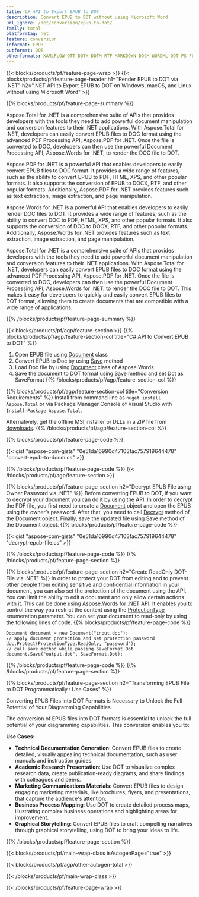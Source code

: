 ```yaml
---
title: C# API to Export EPUB to DOT
description: Convert EPUB to DOT without using Microsoft Word
url_ignore: /net/conversion/epub-to-dot/
family: total
platformtag: net
feature: conversion
informat: EPUB
outformat: DOT
otherformats: XAMLFLOW OTT DOTX DOTM RTF MARKDOWN DOCM WORDML ODT PS FLATOPC MHTML
---
```

{{< blocks/products/pf/feature-page-wrap >}}
{{< blocks/products/pf/feature-page-header h1="Render EPUB to DOT via .NET" h2=".NET API to Export EPUB to DOT on Windows, macOS, and Linux without using Microsoft Word" >}}

{{% blocks/products/pf/feature-page-summary %}}


Aspose.Total for .NET is a comprehensive suite of APIs that provides developers with the tools they need to add powerful document manipulation and conversion features to their .NET applications. With Aspose.Total for .NET, developers can easily convert EPUB files to DOC format using the advanced PDF Processing API, Aspose.PDF for .NET. Once the file is converted to DOC, developers can then use the powerful Document Processing API, Aspose.Words for .NET, to render the DOC file to DOT.

Aspose.PDF for .NET is a powerful API that enables developers to easily convert EPUB files to DOC format. It provides a wide range of features, such as the ability to convert EPUB to PDF, HTML, XPS, and other popular formats. It also supports the conversion of EPUB to DOCX, RTF, and other popular formats. Additionally, Aspose.PDF for .NET provides features such as text extraction, image extraction, and page manipulation.

Aspose.Words for .NET is a powerful API that enables developers to easily render DOC files to DOT. It provides a wide range of features, such as the ability to convert DOC to PDF, HTML, XPS, and other popular formats. It also supports the conversion of DOC to DOCX, RTF, and other popular formats. Additionally, Aspose.Words for .NET provides features such as text extraction, image extraction, and page manipulation.

Aspose.Total for .NET is a comprehensive suite of APIs that provides developers with the tools they need to add powerful document manipulation and conversion features to their .NET applications. With Aspose.Total for .NET, developers can easily convert EPUB files to DOC format using the advanced PDF Processing API, Aspose.PDF for .NET. Once the file is converted to DOC, developers can then use the powerful Document Processing API, Aspose.Words for .NET, to render the DOC file to DOT. This makes it easy for developers to quickly and easily convert EPUB files to DOT format, allowing them to create documents that are compatible with a wide range of applications.

{{% /blocks/products/pf/feature-page-summary  %}}

{{< blocks/products/pf/agp/feature-section >}}
{{% blocks/products/pf/agp/feature-section-col title="C# API to Convert EPUB to DOT" %}}
1. Open EPUB file using [Document](https://reference.aspose.com/pdf/net/aspose.pdf/document) class
2. Convert EPUB to Doc by using [Save](https://reference.aspose.com/pdf/net/aspose.pdf.document/save/methods/5) method
3. Load Doc file by using [Document](https://reference.aspose.com/words/net/aspose.words/document) class of Aspose.Words 
4. Save the document to DOT format using [Save](https://reference.aspose.com/words/net/aspose.words.document/save/methods/4) method and set Dot as SaveFormat
{{% /blocks/products/pf/agp/feature-section-col %}}

{{% blocks/products/pf/agp/feature-section-col title="Conversion Requirements" %}}
Install from command line as ```nuget install Aspose.Total``` or via Package Manager Console of Visual Studio with ```Install-Package Aspose.Total```.

Alternatively, get the offline MSI installer or DLLs in a ZIP file from [downloads](https://releases.aspose.com/total/net).
{{% /blocks/products/pf/agp/feature-section-col %}}

{{% blocks/products/pf/feature-page-code %}}
{{< gist "aspose-com-gists" "0e51da16990d47103fac757919644478" "convert-epub-to-docm.cs" >}}
{{% /blocks/products/pf/feature-page-code %}}
{{< /blocks/products/pf/agp/feature-section >}}

{{% blocks/products/pf/feature-page-section  h2="Decrypt EPUB File using Owner Password via .NET" %}}
Before converting EPUB to DOT, if you want to decrypt your document you can do it by using the API. In order to decrypt the PDF file, you first need to create a [Document](https://reference.aspose.com/pdf/net/aspose.pdf/document) object and open the EPUB using the owner’s password. After that, you need to call [Decrypt](https://reference.aspose.com/pdf/net/aspose.pdf/document/methods/decrypt) method of the Document object. Finally, save the updated file using Save method of the Document object. 
{{% blocks/products/pf/feature-page-code %}}
{{< gist "aspose-com-gists" "0e51da16990d47103fac757919644478" "decrypt-epub-file.cs" >}}
{{% /blocks/products/pf/feature-page-code  %}}
{{% /blocks/products/pf/feature-page-section %}}

{{% blocks/products/pf/feature-page-section  h2="Create ReadOnly DOT- File via .NET" %}}
In order to protect your DOT from editing and to prevent other people from editing sensitive and confidential information in your document, you can also set the protection of the document using the API. You can limit the ability to edit a document and only allow certain actions with it. This can be done using [Aspose.Words for .NET](https://products.aspose.com/words/net/) API. It enables you to control the way you restrict the content using the [ProtectionType](https://reference.aspose.com/words/net/aspose.words/protectiontype) enumeration parameter. You can set your document to read-only by using the following lines of code. 
{{% blocks/products/pf/feature-page-code %}}
```cs// load Doc with an instance of Document
Document document = new Document("input.doc");
// apply document protection and set protection password
doc.Protect(ProtectionType.ReadOnly, "password");
// call save method while passing SaveFormat.Dot
document.Save("output.dot", SaveFormat.Dot);    
```
{{% /blocks/products/pf/feature-page-code  %}}
{{% /blocks/products/pf/feature-page-section %}}

{{% blocks/products/pf/feature-page-section  h2="Transforming EPUB File to DOT Programmatically : Use Cases" %}}
Converting EPUB Files into DOT Formats is Necessary to Unlock the Full Potential of Your Diagramming Capabilities.

The conversion of EPUB files into DOT formats is essential to unlock the full potential of your diagramming capabilities. This conversion enables you to:

**Use Cases:**

*   **Technical Documentation Generation**: Convert EPUB files to create detailed, visually appealing technical documentation, such as user manuals and instruction guides.
*   **Academic Research Presentation**: Use DOT to visualize complex research data, create publication-ready diagrams, and share findings with colleagues and peers.
*   **Marketing Communications Materials**: Convert EPUB files to design engaging marketing materials, like brochures, flyers, and presentations, that capture the audience's attention.
*   **Business Process Mapping**: Use DOT to create detailed process maps, illustrating complex business operations and highlighting areas for improvement.
*   **Graphical Storytelling**: Convert EPUB files to craft compelling narratives through graphical storytelling, using DOT to bring your ideas to life.
{{% /blocks/products/pf/feature-page-section %}}
{{< blocks/products/pf/main-wrap-class isAutogenPage="true" >}}

{{< blocks/products/pf/agp/other-autogen-total >}}

{{< /blocks/products/pf/main-wrap-class >}}

{{< /blocks/products/pf/feature-page-wrap >}}